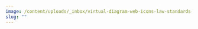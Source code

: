 ```yaml
---
image: /content/uploads/_inbox/virtual-diagram-web-icons-law-standards-checklist-everythingpossible-istock-getty-images-1370928101.png
slug: ""
---
```


